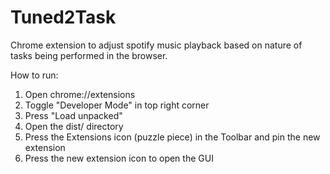 # Tuned2Task 

Chrome extension to adjust spotify music playback based on nature of tasks being performed in the browser.

How to run:
1. Open chrome://extensions
2. Toggle "Developer Mode" in top right corner
3. Press "Load unpacked"
4. Open the dist/ directory
5. Press the Extensions icon (puzzle piece) in the Toolbar and pin the new extension
6. Press the new extension icon to open the GUI
